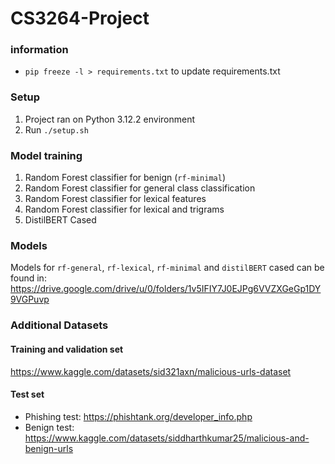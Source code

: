 # CS3264-Project

### information
- `pip freeze -l > requirements.txt` to update requirements.txt

### Setup
1) Project ran on Python 3.12.2 environment
2) Run `./setup.sh`

### Model training

1) Random Forest classifier for benign (`rf-minimal`)
2) Random Forest classifier for general class classification
3) Random Forest classifier for lexical features
4) Random Forest classifier for lexical and trigrams
5) DistilBERT Cased

### Models
Models for `rf-general`, `rf-lexical`, `rf-minimal` and `distilBERT` cased can be found in:
https://drive.google.com/drive/u/0/folders/1v5IFIY7J0EJPg6VVZXGeGp1DY9VGPuvp

### Additional Datasets
#### Training and validation set
https://www.kaggle.com/datasets/sid321axn/malicious-urls-dataset

#### Test set
- Phishing test: https://phishtank.org/developer_info.php
- Benign test: https://www.kaggle.com/datasets/siddharthkumar25/malicious-and-benign-urls

